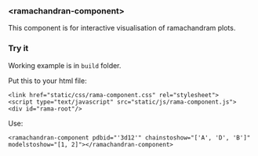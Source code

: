 
### &lt;ramachandran-component&gt;

This component is for interactive visualisation of ramachandram plots.

### Try it

Working example is in `build` folder.

Put this to your html file:

```
<link href="static/css/rama-component.css" rel="stylesheet">
<script type="text/javascript" src="static/js/rama-component.js">
<div id="rama-root"/>
```

Use:
```
<ramachandran-component pdbid="'3d12'" chainstoshow="['A', 'D', 'B']" modelstoshow="[1, 2]"></ramachandran-component>
```
